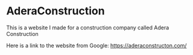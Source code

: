 # AderaConstruction

This is a website I made for a construction company called Adera Construction

Here is a link to the website from Google: https://aderaconstructon.com/
